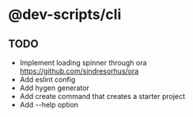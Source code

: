 # @dev-scripts/cli
##  TODO
- Implement loading spinner through ora https://github.com/sindresorhus/ora
- Add eslint config
- Add hygen generator
- Add create command that creates a starter project
- Add --help option